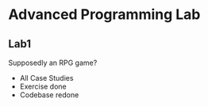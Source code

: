 # Advanced Programming Lab
## Lab1
Supposedly an RPG game?
- All Case Studies
- Exercise done
- Codebase redone